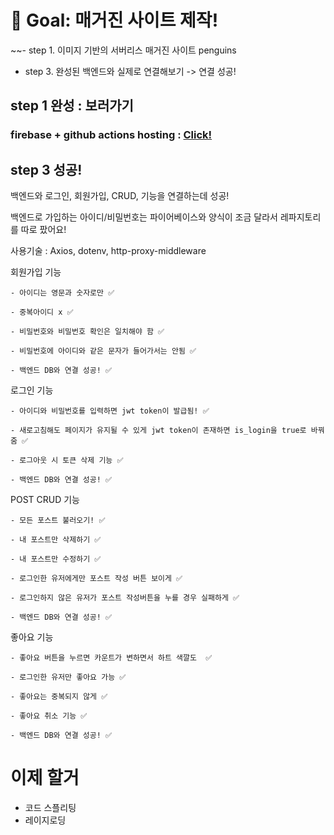 
# 🏁 Goal: 매거진 사이트 제작!

~~- step 1. 이미지 기반의 서버리스 매거진 사이트 penguins

- step 3. 완성된 백엔드와 실제로 연결해보기 -> 연결 성공!

## step 1 완성 : 보러가기
### firebase + github actions hosting : [Click!](https://penguins-test.firebaseapp.com/) 

## step 3 성공! 
백엔드와 로그인, 회원가입, CRUD,  기능을 연결하는데 성공!

백엔드로 가입하는 아이디/비밀번호는 파이어베이스와 양식이 조금 달라서 레파지토리를 따로 팠어요! 

사용기술 : Axios, dotenv, http-proxy-middleware 

회원가입 기능 

    - 아이디는 영문과 숫자로만 ✅
    
    - 중복아이디 x ✅ 
    
    - 비밀번호와 비밀번호 확인은 일치해야 함 ✅ 
    
    - 비밀번호에 아이디와 같은 문자가 들어가서는 안됨 ✅ 
    
    - 백엔드 DB와 연결 성공! ✅ 
    
로그인 기능 

    - 아이디와 비밀번호를 입력하면 jwt token이 발급됨! ✅  
    
    - 새로고침해도 페이지가 유지될 수 있게 jwt token이 존재하면 is_login을 true로 바꿔줌 ✅ 
    
    - 로그아웃 시 토큰 삭제 기능 ✅ 
    
    - 백엔드 DB와 연결 성공! ✅ 
    
    
POST CRUD 기능 

    - 모든 포스트 불러오기! ✅  
    
    - 내 포스트만 삭제하기 ✅ 
    
    - 내 포스트만 수정하기 ✅ 
    
    - 로그인한 유저에게만 포스트 작성 버튼 보이게 ✅  
    
    - 로그인하지 않은 유저가 포스트 작성버튼을 누를 경우 실패하게 ✅  

    - 백엔드 DB와 연결 성공! ✅ 

    
좋아요 기능 

    - 좋아요 버튼을 누르면 카운트가 변하면서 하트 색깔도  ✅  
    
    - 로그인한 유저만 좋아요 가능 ✅ 
    
    - 좋아요는 중복되지 않게 ✅ 
    
    - 좋아요 취소 기능 ✅ 
    
    - 백엔드 DB와 연결 성공! ✅  
    

# 이제 할거 

- 코드 스플리팅
- 레이지로딩
